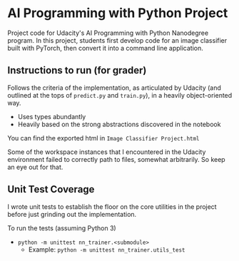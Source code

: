 # AI Programming with Python Project

Project code for Udacity's AI Programming with Python Nanodegree program. In this project, students first develop code for an image classifier built with PyTorch, then convert it into a command line application.


## Instructions to run (for grader)

Follows the criteria of the implementation, as articulated by Udacity
(and outlined at the tops of `predict.py` and `train.py`), in a heavily
object-oriented way.
* Uses types abundantly
* Heavily based on the strong abstractions discovered in the notebook

You can find the exported html in `Image Classifier Project.html`

Some of the workspace instances that I encountered in the Udacity environment failed to correctly path to files, somewhat arbitrarily. So keep an eye out for that.



## Unit Test Coverage

I wrote unit tests to establish the floor on the core utilities in the
  project before just grinding out the implementation.

To run the tests (assuming Python 3)

* `python -m unittest nn_trainer.<submodule>`
  * Example: `python -m unittest nn_trainer.utils_test`